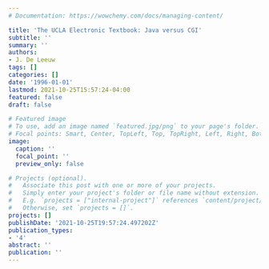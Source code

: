 ```yaml
---
# Documentation: https://wowchemy.com/docs/managing-content/

title: 'The UCLA Electronic Textbook: Java versus CGI'
subtitle: ''
summary: ''
authors:
- J. De Leeuw
tags: []
categories: []
date: '1996-01-01'
lastmod: 2021-10-25T15:57:24-04:00
featured: false
draft: false

# Featured image
# To use, add an image named `featured.jpg/png` to your page's folder.
# Focal points: Smart, Center, TopLeft, Top, TopRight, Left, Right, BottomLeft, Bottom, BottomRight.
image:
  caption: ''
  focal_point: ''
  preview_only: false

# Projects (optional).
#   Associate this post with one or more of your projects.
#   Simply enter your project's folder or file name without extension.
#   E.g. `projects = ["internal-project"]` references `content/project/deep-learning/index.md`.
#   Otherwise, set `projects = []`.
projects: []
publishDate: '2021-10-25T19:57:24.497202Z'
publication_types:
- '4'
abstract: ''
publication: ''
---
```

